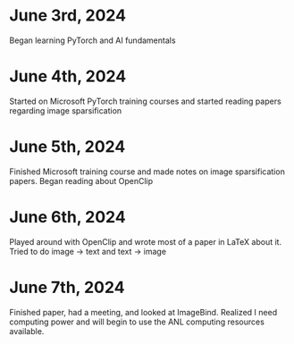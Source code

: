 # June 3rd, 2024

Began learning PyTorch and AI fundamentals

# June 4th, 2024

Started on Microsoft PyTorch training courses and started reading papers regarding image sparsification

# June 5th, 2024

Finished Microsoft training course and made notes on image sparsification papers. Began reading about OpenClip

# June 6th, 2024

Played around with OpenClip and wrote most of a paper in LaTeX about it. Tried to do image -> text and text -> image

# June 7th, 2024

Finished paper, had a meeting, and looked at ImageBind. Realized I need computing power and will begin to use the ANL computing resources available. 


